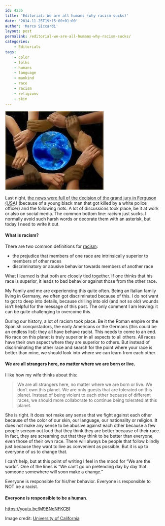 ```yaml
---
id: 4235
title: 'Editorial: We are all humans (why racism sucks)'
date: '2014-11-25T19:15:00+01:00'
author: 'Marco Siccardi'
layout: post
permalink: /editorial-we-are-all-humans-why-racism-sucks/
categories:
    - Editorials
tags:
    - color
    - folks
    - humans
    - language
    - mankind
    - race
    - racism
    - religions
    - skin
---
```


[![We_Are_The_World](/assets/img/2014/11/We_Are_The_World.jpg)](/assets/img/2014/11/We_Are_The_World.jpg)

Last night, [the news were full of the decision of the grand jury in Ferguson (USA)](https://edition.cnn.com/2014/11/24/justice/ferguson-grand-jury/index.html) (because of a young black man that got killed by a white police officer) and the following riots. A lot of discussions took place, be it at work or also on social media. The common bottom line: racism just sucks. I normally avoid such harsh words or decorate them with an asterisk, but today I need to write it out.

#### What is racism?

There are two common definitions for [racism](https://www.wolframalpha.com/input/?i=racism):

- the prejudice that members of one race are intrinsically superior to members of other races
- discriminatory or abusive behavior towards members of another race

What I learned is that both are closely tied together. If one thinks that his race is superior, it leads to bad behavior against those from the other race.

My Family and me are experiencing this quite often. Being an Italian family living in Germany, we often got discriminated because of this. I do not want to got to deep into details, because drilling into old (and not so old) wounds isn’t helpful for the message of this post. The only comment I am leaving: it can be quite challenging to overcome this.

During our history, a lot of racism took place. Be it the Roman empire or the Spanish conquistadors, the early Americans or the Germans (this could be an endless list): they all have behave racist. This needs to come to an end. No race on this planet is truly superior in all aspects to all others. All races have their own aspect where they are superior to others. But instead of discriminating the other race and search for the point where your race is better than mine, we should look into where we can learn from each other.

#### We are all strangers here, no matter where we are born or live.

I like how my wife thinks about this:

> We are all strangers here, no matter where we are born or live. We don’t own this planet. We are only guests that are tolerated on this planet. Instead of being violent to each other because of different races, we should more collaborate to continue being tolerated at this planet.

She is right. It does not make any sense that we fight against each other because of the color of our skin, our language, our nationality or religion. It does not make any sense to be abusive against each other because a few people scream out loud that they think they are better because of their race. In fact, they are screaming out that they think to be better than everyone, even those of their own race. There will always be people that follow blindly just because they want to live as <span class="highlight" id="ouHighlight__0_5TO0_9">convenient </span>as possible. But it is up to everyone of us to change that.

I can’t help, but at this point of writing I feel in the mood for “We are the world”. One of the lines is “We can’t go on pretending day by day that someone somewhere will soon make a change.”

Everyone is responsible for his/her behavior. Everyone is responsible to NOT be a racist.

#### Everyone is responsible to be a human.

<https://youtu.be/M9BNoNFKCBI>

Image credit: [University of California](https://sociology.ucr.edu/pegsc/images/We_Are_The_World.jpg)